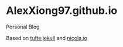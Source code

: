 # AlexXiong97.github.io
Personal Blog

Based on [tufte jekyll](http://clayh53.github.io/tufte-jekyll/) and [nicola.io](http://nicola.io)
